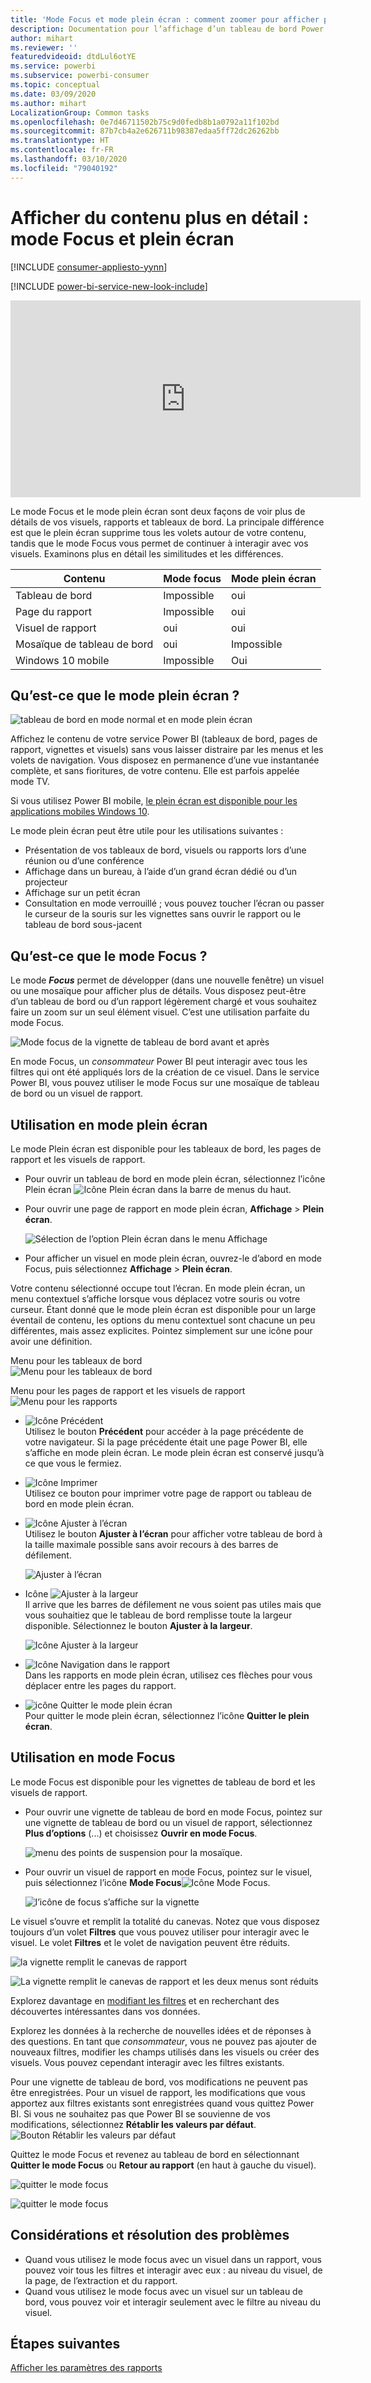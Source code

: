 ```yaml
---
title: 'Mode Focus et mode plein écran : comment zoomer pour afficher plus de détails'
description: Documentation pour l’affichage d’un tableau de bord Power BI, d’une vignette de tableau de bord, d’un rapport, ou d’un visuel de rapport en mode focus ou plein écran
author: mihart
ms.reviewer: ''
featuredvideoid: dtdLul6otYE
ms.service: powerbi
ms.subservice: powerbi-consumer
ms.topic: conceptual
ms.date: 03/09/2020
ms.author: mihart
LocalizationGroup: Common tasks
ms.openlocfilehash: 0e7d46711502b75c9d0fedb8b1a0792a11f102bd
ms.sourcegitcommit: 87b7cb4a2e626711b98387edaa5ff72dc26262bb
ms.translationtype: HT
ms.contentlocale: fr-FR
ms.lasthandoff: 03/10/2020
ms.locfileid: "79040192"
---
```

# <a name="display-content-in-more-detail-focus-mode-and-full-screen-mode"></a>Afficher du contenu plus en détail : mode Focus et plein écran

[!INCLUDE [consumer-appliesto-yynn](../includes/consumer-appliesto-yynn.md)]

[!INCLUDE [power-bi-service-new-look-include](../includes/power-bi-service-new-look-include.md)]    

<iframe width="560" height="315" src="https://www.youtube.com/embed/dtdLul6otYE" frameborder="0" allowfullscreen></iframe>

Le mode Focus et le mode plein écran sont deux façons de voir plus de détails de vos visuels, rapports et tableaux de bord.  La principale différence est que le plein écran supprime tous les volets autour de votre contenu, tandis que le mode Focus vous permet de continuer à interagir avec vos visuels. Examinons plus en détail les similitudes et les différences.  

|Contenu    | Mode focus  |Mode plein écran  |
|---------|---------|----------------------|
|Tableau de bord     |   Impossible     | oui |
|Page du rapport   | Impossible  | oui|
|Visuel de rapport | oui    | oui |
|Mosaïque de tableau de bord | oui    | Impossible |
|Windows 10 mobile | Impossible | Oui |

## <a name="what-is-full-screen-mode"></a>Qu’est-ce que le mode plein écran ?

![tableau de bord en mode normal et en mode plein écran](media/end-user-focus/power-bi-dashboards-focus.png)

Affichez le contenu de votre service Power BI (tableaux de bord, pages de rapport, vignettes et visuels) sans vous laisser distraire par les menus et les volets de navigation.  Vous disposez en permanence d’une vue instantanée complète, et sans fioritures, de votre contenu. Elle est parfois appelée mode TV.   

Si vous utilisez Power BI mobile, [le plein écran est disponible pour les applications mobiles Windows 10](./mobile/mobile-windows-10-app-presentation-mode.md). 

Le mode plein écran peut être utile pour les utilisations suivantes :

* Présentation de vos tableaux de bord, visuels ou rapports lors d’une réunion ou d’une conférence
* Affichage dans un bureau, à l’aide d’un grand écran dédié ou d’un projecteur
* Affichage sur un petit écran
* Consultation en mode verrouillé ; vous pouvez toucher l’écran ou passer le curseur de la souris sur les vignettes sans ouvrir le rapport ou le tableau de bord sous-jacent

## <a name="what-is-focus-mode"></a>Qu’est-ce que le mode Focus ?

Le mode ***Focus*** permet de développer (dans une nouvelle fenêtre) un visuel ou une mosaïque pour afficher plus de détails.  Vous disposez peut-être d’un tableau de bord ou d’un rapport légèrement chargé et vous souhaitez faire un zoom sur un seul élément visuel.  C’est une utilisation parfaite du mode Focus.  

![Mode focus de la vignette de tableau de bord avant et après](media/end-user-focus/power-bi-compare-dash.png)

En mode Focus, un *consommateur* Power BI peut interagir avec tous les filtres qui ont été appliqués lors de la création de ce visuel.  Dans le service Power BI, vous pouvez utiliser le mode Focus sur une mosaïque de tableau de bord ou un visuel de rapport.

## <a name="working-in-full-screen-mode"></a>Utilisation en mode plein écran

Le mode Plein écran est disponible pour les tableaux de bord, les pages de rapport et les visuels de rapport. 

- Pour ouvrir un tableau de bord en mode plein écran, sélectionnez l’icône Plein écran ![Icône Plein écran](media/end-user-focus/power-bi-full-screen-icon.png) dans la barre de menus du haut. 

- Pour ouvrir une page de rapport en mode plein écran, **Affichage** > **Plein écran**.

    ![Sélection de l’option Plein écran dans le menu Affichage](media/end-user-focus/power-bi-view.png)


- Pour afficher un visuel en mode plein écran, ouvrez-le d’abord en mode Focus, puis sélectionnez **Affichage** > **Plein écran**.  


Votre contenu sélectionné occupe tout l’écran.    En mode plein écran, un menu contextuel s’affiche lorsque vous déplacez votre souris ou votre curseur. Étant donné que le mode plein écran est disponible pour un large éventail de contenu, les options du menu contextuel sont chacune un peu différentes, mais assez explicites.  Pointez simplement sur une icône pour avoir une définition.

Menu pour les tableaux de bord    
![Menu pour les tableaux de bord](media/end-user-focus/power-bi-full-screen-dash.png)    

Menu pour les pages de rapport et les visuels de rapport    
![Menu pour les rapports](media/end-user-focus/power-bi-report-full-screen.png)    

  * ![Icône Précédent](media/end-user-focus/power-bi-back-icon.png)    
  Utilisez le bouton **Précédent** pour accéder à la page précédente de votre navigateur. Si la page précédente était une page Power BI, elle s’affiche en mode plein écran.  Le mode plein écran est conservé jusqu’à ce que vous le fermiez.

  * ![Icône Imprimer](media/end-user-focus/power-bi-print-icon.png)    
  Utilisez ce bouton pour imprimer votre page de rapport ou tableau de bord en mode plein écran.

  * ![Icône Ajuster à l’écran](media/end-user-focus/power-bi-fit-to-screen-icon.png)    
    Utilisez le bouton **Ajuster à l’écran** pour afficher votre tableau de bord à la taille maximale possible sans avoir recours à des barres de défilement.  

    ![Ajuster à l’écran](media/end-user-focus/power-bi-fit-screen.png)

  * Icône ![Ajuster à la largeur](media/end-user-focus/power-bi-fit-width.png)       
    Il arrive que les barres de défilement ne vous soient pas utiles mais que vous souhaitiez que le tableau de bord remplisse toute la largeur disponible. Sélectionnez le bouton **Ajuster à la largeur**.    

    ![Icône Ajuster à la largeur](media/end-user-focus/power-bi-fit-to-width-new.png)

  * ![Icône Navigation dans le rapport](media/end-user-focus/power-bi-report-nav2.png)       
    Dans les rapports en mode plein écran, utilisez ces flèches pour vous déplacer entre les pages du rapport.    
  * ![icône Quitter le mode plein écran](media/end-user-focus/exit-fullscreen-new.png)     
  Pour quitter le mode plein écran, sélectionnez l’icône **Quitter le plein écran**.

      

## <a name="working-in-focus-mode"></a>Utilisation en mode Focus

Le mode Focus est disponible pour les vignettes de tableau de bord et les visuels de rapport. 

- Pour ouvrir une vignette de tableau de bord en mode Focus, pointez sur une vignette de tableau de bord ou un visuel de rapport, sélectionnez **Plus d’options** (...) et choisissez **Ouvrir en mode Focus**.

    ![menu des points de suspension pour la mosaïque](media/end-user-focus/power-bi-dashboard-focus.png). 

- Pour ouvrir un visuel de rapport en mode Focus, pointez sur le visuel, puis sélectionnez l’icône **Mode Focus**![Icône Mode Focus](media/end-user-focus/pbi_popout.jpg).  

   ![l’icône de focus s’affiche sur la vignette](media/end-user-focus/power-bi-hover-focus-icon.png)



Le visuel s’ouvre et remplit la totalité du canevas. Notez que vous disposez toujours d’un volet **Filtres** que vous pouvez utiliser pour interagir avec le visuel. Le volet **Filtres** et le volet de navigation peuvent être réduits.

   ![la vignette remplit le canevas de rapport](media/end-user-focus/power-bi-focus-filter.png)


   ![La vignette remplit le canevas de rapport et les deux menus sont réduits](media/end-user-focus/power-bi-menu-collapse.png)  

Explorez davantage en [modifiant les filtres](end-user-report-filter.md) et en recherchant des découvertes intéressantes dans vos données.  

Explorez les données à la recherche de nouvelles idées et de réponses à des questions. En tant que *consommateur*, vous ne pouvez pas ajouter de nouveaux filtres, modifier les champs utilisés dans les visuels ou créer des visuels.  Vous pouvez cependant interagir avec les filtres existants. 

Pour une vignette de tableau de bord, vos modifications ne peuvent pas être enregistrées. Pour un visuel de rapport, les modifications que vous apportez aux filtres existants sont enregistrées quand vous quittez Power BI. Si vous ne souhaitez pas que Power BI se souvienne de vos modifications, sélectionnez **Rétablir les valeurs par défaut**. ![Bouton Rétablir les valeurs par défaut](media/end-user-focus/power-bi-resets.png)  

Quittez le mode Focus et revenez au tableau de bord en sélectionnant **Quitter le mode Focus** ou **Retour au rapport** (en haut à gauche du visuel).

![quitter le mode focus](media/end-user-focus/power-bi-exit.png)    

![quitter le mode focus](media/end-user-focus/power-bi-back-to-report.png)  

## <a name="considerations-and-troubleshooting"></a>Considérations et résolution des problèmes

* Quand vous utilisez le mode focus avec un visuel dans un rapport, vous pouvez voir tous les filtres et interagir avec eux : au niveau du visuel, de la page, de l’extraction et du rapport.    
* Quand vous utilisez le mode focus avec un visuel sur un tableau de bord, vous pouvez voir et interagir seulement avec le filtre au niveau du visuel.

## <a name="next-steps"></a>Étapes suivantes

[Afficher les paramètres des rapports](end-user-report-view.md)